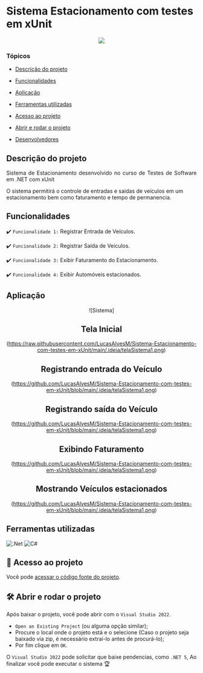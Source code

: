 
# Sistema Estacionamento com testes em xUnit
<p align="center">
   <img src="http://img.shields.io/static/v1?label=STATUS&message=EM%20ANDAMENTO&color=RED&style=for-the-badge"/>
</p>

### Tópicos 

- [Descrição do projeto](#descrição-do-projeto)

- [Funcionalidades](#funcionalidades)

- [Aplicação](#aplicação)

- [Ferramentas utilizadas](#ferramentas-utilizadas)

- [Acesso ao projeto](#acesso-ao-projeto)

- [Abrir e rodar o projeto](#abrir-e-rodar-o-projeto)

- [Desenvolvedores](#desenvolvedores)

## Descrição do projeto 

<p align="justify">
 Sistema de Estacionamento desenvolvido no curso de Testes de Software em .NET com xUnit

O sistema permitirá o controle de entradas e saidas de veículos em um estacionamento bem como faturamento e tempo de permanencia.

## Funcionalidades

:heavy_check_mark: `Funcionalidade 1:` Registrar Entrada de Veículos.

:heavy_check_mark: `Funcionalidade 2:` Registrar Saída de Veículos.

:heavy_check_mark: `Funcionalidade 3:` Exibir Faturamento do Estacionamento.

:heavy_check_mark: `Funcionalidade 4:` Exibir Automóveis estacionados.

## Aplicação

<div align="center">

![Sistema]
## Tela Inicial
(https://raw.githubusercontent.com/LucasAlvesM/Sistema-Estacionamento-com-testes-em-xUnit/main/.ideia/telaSistema1.png)
## Registrando entrada do Veículo
(https://github.com/LucasAlvesM/Sistema-Estacionamento-com-testes-em-xUnit/blob/main/.ideia/telaSistema1.png)
## Registrando saída do Veículo
(https://github.com/LucasAlvesM/Sistema-Estacionamento-com-testes-em-xUnit/blob/main/.ideia/telaSistema1.png)
## Exibindo Faturamento
(https://github.com/LucasAlvesM/Sistema-Estacionamento-com-testes-em-xUnit/blob/main/.ideia/telaSistema1.png)
## Mostrando Veículos estacionados
(https://github.com/LucasAlvesM/Sistema-Estacionamento-com-testes-em-xUnit/blob/main/.ideia/telaSistema1.png)

  </div>

###

## Ferramentas utilizadas
![.Net](https://img.shields.io/badge/.NET-5C2D91?style=for-the-badge&logo=.net&logoColor=white)
![C#](https://img.shields.io/badge/c%23-%23239120.svg?style=for-the-badge&logo=c-sharp&logoColor=white)

###

## 📁 Acesso ao projeto

Você pode [acessar o código fonte do projeto](https://github.com/LucasAlvesM/Sistema-Estacionamento-com-testes-em-xUnit).

## 🛠️ Abrir e rodar o projeto

Após baixar o projeto, você pode abrir com o `Visual Studio 2022`.

- `Open an Existing Project` (ou alguma opção similar);
- Procure o local onde o projeto está e o selecione (Caso o projeto seja baixado via zip, é necessário extraí-lo antes de procurá-lo);
- Por fim clique em `OK`.

O `Visual Studio 2022` pode solicitar que baixe pendencias, como `.NET 5`, Ao finalizar você pode executar o sistema 🏆 
